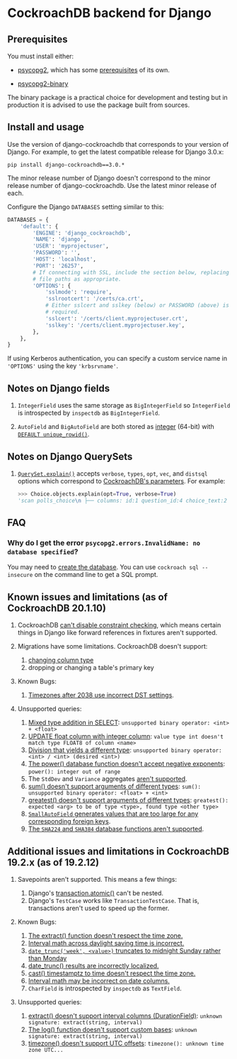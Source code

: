 # CockroachDB backend for Django

## Prerequisites

You must install either:

* [psycopg2](https://pypi.org/project/psycopg2/), which has some
  [prerequisites](https://www.psycopg.org/docs/install.html#prerequisites) of
  its own.

* [psycopg2-binary](https://pypi.org/project/psycopg2-binary/)

The binary package is a practical choice for development and testing but in
production it is advised to use the package built from sources.

## Install and usage

Use the version of django-cockroachdb that corresponds to your version of
Django. For example, to get the latest compatible release for Django 3.0.x:

`pip install django-cockroachdb==3.0.*`

The minor release number of Django doesn't correspond to the minor release
number of django-cockroachdb. Use the latest minor release of each.

Configure the Django `DATABASES` setting similar to this:

```python
DATABASES = {
    'default': {
        'ENGINE': 'django_cockroachdb',
        'NAME': 'django',
        'USER': 'myprojectuser',
        'PASSWORD': '',
        'HOST': 'localhost',
        'PORT': '26257',
        # If connecting with SSL, include the section below, replacing the
        # file paths as appropriate.
        'OPTIONS': {
            'sslmode': 'require',
            'sslrootcert': '/certs/ca.crt',
            # Either sslcert and sslkey (below) or PASSWORD (above) is
            # required.
            'sslcert': '/certs/client.myprojectuser.crt',
            'sslkey': '/certs/client.myprojectuser.key',
        },
    },
}
```

If using Kerberos authentication, you can specify a custom service name in
`'OPTIONS'` using the key `'krbsrvname'`.

## Notes on Django fields

1. `IntegerField` uses the same storage as `BigIntegerField` so `IntegerField`
   is introspected by `inspectdb` as `BigIntegerField`.

2. `AutoField` and `BigAutoField` are both stored as
   [integer](https://www.cockroachlabs.com/docs/stable/int.html) (64-bit) with
   [`DEFAULT unique_rowid()`](https://www.cockroachlabs.com/docs/stable/functions-and-operators.html#id-generation-functions).

## Notes on Django QuerySets

1. [`QuerySet.explain()`](https://docs.djangoproject.com/en/stable/ref/models/querysets/#explain)
   accepts `verbose`, `types`, `opt`, `vec`, and `distsql` options which
   correspond to [CockroachDB's parameters](https://www.cockroachlabs.com/docs/stable/explain.html#parameters).
   For example:

    ```python
    >>> Choice.objects.explain(opt=True, verbose=True)
    'scan polls_choice\n ├── columns: id:1 question_id:4 choice_text:2 votes:3\n ├── stats: [rows=1]\n ├── cost: 1.1\n ├── key: (1)\n ├── fd: (1)-->(2-4)\n └── prune: (1-4)'
    ```

## FAQ

### Why do I get the error ``psycopg2.errors.InvalidName: no database specified``?

You may need to [create the database](https://www.cockroachlabs.com/docs/stable/create-database.html).
You can use `cockroach sql --insecure` on the command line to get a SQL prompt.

## Known issues and limitations (as of CockroachDB 20.1.10)

1. CockroachDB [can't disable constraint checking](https://github.com/cockroachdb/cockroach/issues/19444),
   which means certain things in Django like forward references in fixtures
   aren't supported.

2. Migrations have some limitations. CockroachDB doesn't support:

   1. [changing column type](https://github.com/cockroachdb/cockroach/issues/9851)
   2. dropping or changing a table's primary key

3. Known Bugs:
   1. [Timezones after 2038 use incorrect DST settings](https://github.com/cockroachdb/django-cockroachdb/issues/124).

4. Unsupported queries:
   1. [Mixed type addition in SELECT](https://github.com/cockroachdb/django-cockroachdb/issues/19):
      `unsupported binary operator: <int> + <float>`
   2. [UPDATE float column with integer column](https://github.com/cockroachdb/django-cockroachdb/issues/20):
      `value type int doesn't match type FLOAT8 of column <name>`
   3. [Division that yields a different type](https://github.com/cockroachdb/django-cockroachdb/issues/21):
      `unsupported binary operator: <int> / <int> (desired <int>)`
   4. [The power() database function doesn't accept negative exponents](https://github.com/cockroachdb/django-cockroachdb/issues/22):
      `power(): integer out of range`
   5. The `StdDev` and `Variance` aggregates
      [aren't supported](https://github.com/cockroachdb/django-cockroachdb/issues/25).
   6. [sum() doesn't support arguments of different types](https://github.com/cockroachdb/django-cockroachdb/issues/73):
      `sum(): unsupported binary operator: <float> + <int>`
   7. [greatest() doesn't support arguments of different types](https://github.com/cockroachdb/django-cockroachdb/issues/74):
      `greatest(): expected <arg> to be of type <type>, found type <other type>`
   8. [`SmallAutoField` generates values that are too large for any corresponding foreign keys](https://github.com/cockroachdb/django-cockroachdb/issues/84).
   9. [The `SHA224` and `SHA384` database functions aren't supported](https://github.com/cockroachdb/django-cockroachdb/issues/81).

## Additional issues and limitations in CockroachDB 19.2.x (as of 19.2.12)

1. Savepoints aren't supported. This means a few things:
   1. Django's [transaction.atomic()](https://docs.djangoproject.com/en/stable/topics/db/transactions/#django.db.transaction.atomic)
      can't be nested.
   2. Django's `TestCase` works like `TransactionTestCase`. That is,
      transactions aren't used to speed up the former.

2. Known Bugs:
   1. [The extract() function doesn't respect the time zone.](https://github.com/cockroachdb/django-cockroachdb/issues/47)
   2. [Interval math across daylight saving time is incorrect.](https://github.com/cockroachdb/django-cockroachdb/issues/54)
   3. [`date_trunc('week', <value>)` truncates to midnight Sunday rather than Monday](https://github.com/cockroachdb/django-cockroachdb/issues/92)
   4. [date_trunc() results are incorrectly localized.](https://github.com/cockroachdb/django-cockroachdb/issues/32)
   5. [cast() timestamptz to time doesn't respect the time zone.](https://github.com/cockroachdb/django-cockroachdb/issues/37)
   6. [Interval math may be incorrect on date columns.](https://github.com/cockroachdb/django-cockroachdb/issues/53)
   7. `CharField` is introspected by `inspectdb` as `TextField`.

3. Unsupported queries:
   1. [extract() doesn't support interval columns (DurationField)](https://github.com/cockroachdb/django-cockroachdb/issues/29):
      `unknown signature: extract(string, interval)`
   2. [The log() function doesn't support custom bases](https://github.com/cockroachdb/django-cockroachdb/issues/50):
      `unknown signature: extract(string, interval)`
   3. [timezone() doesn't support UTC offsets](https://github.com/cockroachdb/django-cockroachdb/issues/97):
      `timezone(): unknown time zone UTC...`
